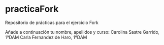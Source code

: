 # practicaFork
Repositorio de prácticas para el ejercicio Fork

Añade a continuación tu nombre, apellidos y curso:
Carolina Sastre Garrido, 1ºDAM
Carla Fernandez de Haro, 1ºDAM
